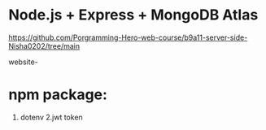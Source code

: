 # Node.js + Express + MongoDB Atlas
https://github.com/Porgramming-Hero-web-course/b9a11-server-side-Nisha0202/tree/main

website- 
# npm package:
1. dotenv
2.jwt token
